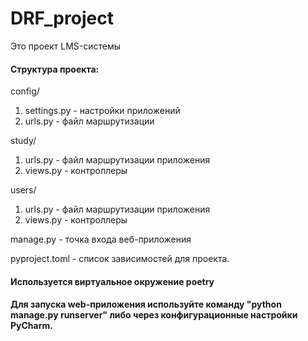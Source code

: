 # DRF_project
Это проект LMS-системы

#### Структура проекта:
config/
1. settings.py - настройки приложений
2. urls.py - файл маршрутизации

study/
1. urls.py - файл маршрутизации приложения
2. views.py - контроллеры

users/
1. urls.py - файл маршрутизации приложения
2. views.py - контроллеры



manage.py - точка входа веб-приложения

pyproject.toml - список зависимостей для проекта.

#### Используется виртуальное окружение poetry

#### Для запуска web-приложения используйте команду "python manage.py runserver" либо через конфигурационные настройки PyCharm.
